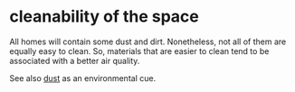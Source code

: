 # cleanability of the space

All homes will contain some dust and dirt. Nonetheless, not all of them are equally easy to clean. So, materials that are easier to 
clean tend to be associated with a better air quality.

See also [dust](code=dust_and_smoke) as an environmental
cue.
